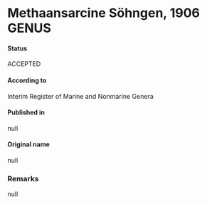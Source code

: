 # Methaansarcine Söhngen, 1906 GENUS

#### Status
ACCEPTED

#### According to
Interim Register of Marine and Nonmarine Genera

#### Published in
null

#### Original name
null

### Remarks
null